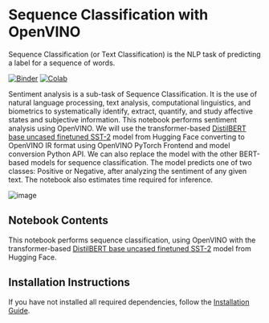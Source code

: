 # Sequence Classification with OpenVINO
Sequence Classification (or Text Classification) is the NLP task of predicting a label for a sequence of words.

[![Binder](https://mybinder.org/badge_logo.svg)](https://mybinder.org/v2/gh/eaidova/openvino_notebooks_binder.git/main?urlpath=git-pull%3Frepo%3Dhttps%253A%252F%252Fgithub.com%252Fopenvinotoolkit%252Fopenvino_notebooks%26urlpath%3Dtree%252Fopenvino_notebooks%252Fnotebooks%2Fdistilbert-sequence-classification%2Fdistilbert-sequence-classification.ipynb)
[![Colab](https://colab.research.google.com/assets/colab-badge.svg)](https://colab.research.google.com/github/openvinotoolkit/openvino_notebooks/blob/master/notebooks/distilbert-sequence-classification/distilbert-sequence-classification.ipynb)

Sentiment analysis is a sub-task of Sequence Classification. It is the use of natural language processing, text analysis, computational linguistics, and biometrics to systematically identify, extract, quantify, and study affective states and subjective information. This notebook performs sentiment analysis using OpenVINO. We will use the transformer-based [DistilBERT base uncased finetuned SST-2](https://huggingface.co/distilbert-base-uncased-finetuned-sst-2-english) model from Hugging Face converting to OpenVINO IR format using OpenVINO PyTorch Frontend and model conversion Python API. We can also replace the model with the other BERT-based models for sequence classification. The model predicts one of two classes: Positive or Negative, after analyzing the sentiment of any given text. The notebook also estimates time required for inference.

![image](https://user-images.githubusercontent.com/95271966/206130638-d9847414-357a-4c79-9ca7-76f4ae5a6d7f.png)

## Notebook Contents
This notebook performs sequence classification, using OpenVINO with the transformer-based [DistilBERT base uncased finetuned SST-2](https://huggingface.co/distilbert-base-uncased-finetuned-sst-2-english) model from Hugging Face. 


## Installation Instructions

If you have not installed all required dependencies, follow the [Installation Guide](../../README.md).
